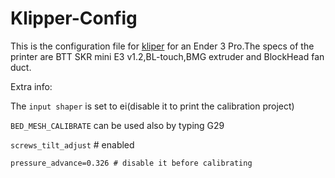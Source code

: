 # Klipper-Config
This is the configuration file for [kliper](https://github.com/Klipper3d/klipper) for an Ender 3 Pro.The specs of the printer are BTT SKR mini E3 v1.2,BL-touch,BMG extruder and BlockHead fan duct.

Extra info:

The `input shaper` is set to ei(disable it to print the calibration project)

`BED_MESH_CALIBRATE` can be used also by typing G29


`screws_tilt_adjust` # enabled


``` properties
pressure_advance=0.326 # disable it before calibrating
```
